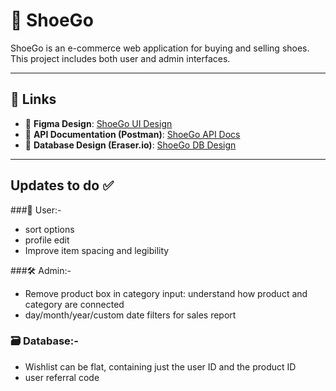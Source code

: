 # 👟 ShoeGo

ShoeGo is an e-commerce web application for buying and selling shoes. This project includes both user and admin interfaces. 

---

## 🔗 Links

- 🎨 **Figma Design**: [ShoeGo UI Design](https://www.figma.com/design/zf6ToClHytuR2f8OAvPKVW/ShoeGo?node-id=0-1&t=e47fNQ9xlQYaAhqx-1)
- 📘 **API Documentation (Postman)**: [ShoeGo API Docs](https://documenter.getpostman.com/view/41994948/2sB2cd4Hr6)
- 🧩 **Database Design (Eraser.io)**: [ShoeGo DB Design](https://app.eraser.io/workspace/Hk4TRReHG5k1dbXZBKnl?origin=share)

---

## Updates to do ✅

###👤 User:-
- sort options
- profile edit
- Improve item spacing and legibility
  
###🛠️ Admin:-
- Remove product box in category input: understand how product and category are connected
- day/month/year/custom date filters for sales report

### 🗃️ Database:-
- Wishlist can be flat, containing just the user ID and the product ID
- user referral code




